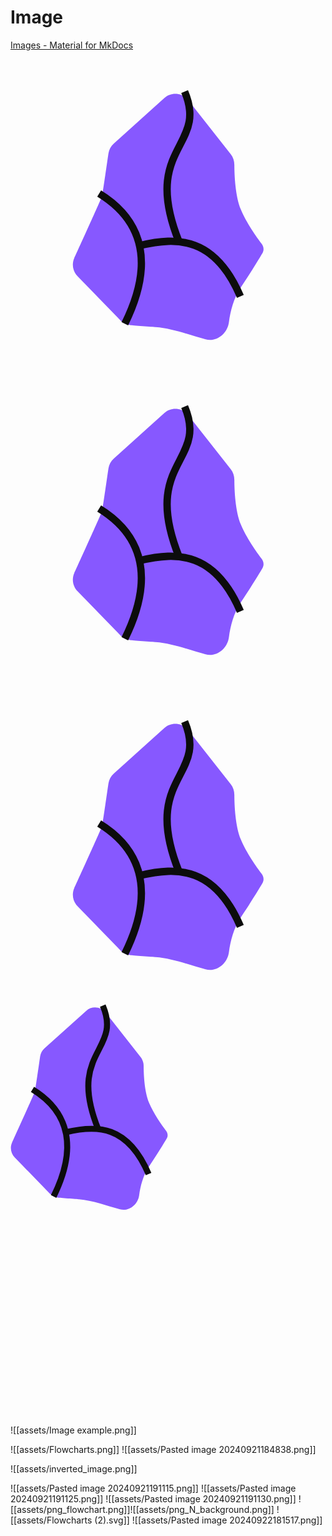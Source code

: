 # Image

[Images - Material for MkDocs](https://squidfunk.github.io/mkdocs-material/reference/images/)

<svg width="513" height="513" viewBox="0 0 513 513" fill="none" xmlns="http://www.w3.org/2000/svg">
<path d="M355.662 428.646C353.2 446.929 335.311 461.212 317.533 456.281C292.203 449.301 262.874 438.415 236.484 436.387C233.004 436.119 196.037 433.316 196.037 433.316C189.498 432.85 183.36 429.993 178.793 425.29L109.1 353.516C101.484 345.673 99.4221 333.977 103.898 324.002C103.898 324.002 146.992 229.286 148.593 224.361C150.193 219.435 156.067 176.476 159.548 153.397C160.47 147.281 163.49 141.675 168.088 137.538L250.533 63.3697C262.003 53.0514 279.807 54.5804 289.349 66.7034L358.607 154.688C362.526 159.668 364.534 165.856 364.563 172.192C364.642 188.861 366.018 223.085 375.233 245.128C384.199 266.569 400.652 289.725 409.251 301.119C412.551 305.492 413.056 311.406 410.269 316.122C404.2 326.398 392.209 346.128 375.233 371.443C363.53 388.897 358.107 410.473 355.662 428.646Z" fill="#8758FF"/>
<path d="M186.206 430.921C251.142 299.269 182.648 242.339 144.398 218.766" stroke="#0C0C0C" stroke-width="12"/>
<path d="M374.343 386.444C332.98 289.929 272.491 288.595 210.224 303.717" stroke="#0C0C0C" stroke-width="12"/>
<path d="M274.27 297.045C212.447 142.266 322.305 143.6 283.61 52.8673" stroke="#0C0C0C" stroke-width="12"/>
</svg>

<svg width="513" height="513" viewBox="0 0 513 513" fill="none" xmlns="http://www.w3.org/2000/svg">
<path d="M355.662 428.646C353.2 446.929 335.311 461.212 317.533 456.281C292.203 449.301 262.874 438.415 236.484 436.387C233.004 436.119 196.037 433.316 196.037 433.316C189.498 432.85 183.36 429.993 178.793 425.29L109.1 353.516C101.484 345.673 99.4221 333.977 103.898 324.002C103.898 324.002 146.992 229.286 148.593 224.361C150.193 219.435 156.067 176.476 159.548 153.397C160.47 147.281 163.49 141.675 168.088 137.538L250.533 63.3697C262.003 53.0514 279.807 54.5804 289.349 66.7034L358.607 154.688C362.526 159.668 364.534 165.856 364.563 172.192C364.642 188.861 366.018 223.085 375.233 245.128C384.199 266.569 400.652 289.725 409.251 301.119C412.551 305.492 413.056 311.406 410.269 316.122C404.2 326.398 392.209 346.128 375.233 371.443C363.53 388.897 358.107 410.473 355.662 428.646Z" fill="#8758FF"/>
<path d="M186.206 430.921C251.142 299.269 182.648 242.339 144.398 218.766" stroke="#0C0C0C" stroke-width="12"/>
<path d="M374.343 386.444C332.98 289.929 272.491 288.595 210.224 303.717" stroke="#0C0C0C" stroke-width="12"/>
<path d="M274.27 297.045C212.447 142.266 322.305 143.6 283.61 52.8673" stroke="#0C0C0C" stroke-width="12"/>
</svg>
<svg width="513" height="513" viewBox="0 0 513 513" fill="none" xmlns="http://www.w3.org/2000/svg">
<path d="M355.662 428.646C353.2 446.929 335.311 461.212 317.533 456.281C292.203 449.301 262.874 438.415 236.484 436.387C233.004 436.119 196.037 433.316 196.037 433.316C189.498 432.85 183.36 429.993 178.793 425.29L109.1 353.516C101.484 345.673 99.4221 333.977 103.898 324.002C103.898 324.002 146.992 229.286 148.593 224.361C150.193 219.435 156.067 176.476 159.548 153.397C160.47 147.281 163.49 141.675 168.088 137.538L250.533 63.3697C262.003 53.0514 279.807 54.5804 289.349 66.7034L358.607 154.688C362.526 159.668 364.534 165.856 364.563 172.192C364.642 188.861 366.018 223.085 375.233 245.128C384.199 266.569 400.652 289.725 409.251 301.119C412.551 305.492 413.056 311.406 410.269 316.122C404.2 326.398 392.209 346.128 375.233 371.443C363.53 388.897 358.107 410.473 355.662 428.646Z" fill="#8758FF"/>
<path d="M186.206 430.921C251.142 299.269 182.648 242.339 144.398 218.766" stroke="#0C0C0C" stroke-width="12"/>
<path d="M374.343 386.444C332.98 289.929 272.491 288.595 210.224 303.717" stroke="#0C0C0C" stroke-width="12"/>
<path d="M274.27 297.045C212.447 142.266 322.305 143.6 283.61 52.8673" stroke="#0C0C0C" stroke-width="12"/>
</svg>
<svg width="624" height="816" viewBox="0 0 624 816" fill="none" xmlns="http://www.w3.org/2000/svg">
<path d="M254.843 378.753C252.382 397.036 234.493 411.318 216.715 406.387C191.384 399.408 162.055 388.522 135.665 386.494C132.186 386.226 95.2184 383.423 95.2184 383.423C88.6793 382.957 82.5417 380.099 77.9747 375.396L8.28161 303.623C0.665189 295.78 -1.39646 284.084 3.079 274.109C3.079 274.109 46.1734 179.393 47.7739 174.467C49.3745 169.542 55.2484 126.582 58.7292 103.504C59.6518 97.388 62.671 91.7815 67.2693 87.6449L149.714 13.4764C161.184 3.15804 178.989 4.68711 188.531 16.8101L257.788 104.794C261.707 109.774 263.715 115.963 263.745 122.298C263.824 138.968 265.199 173.192 274.415 195.234C283.38 216.675 299.833 239.832 308.433 251.226C311.732 255.599 312.238 261.512 309.45 266.229C303.381 276.505 291.391 296.235 274.415 321.549C262.712 339.004 257.288 360.58 254.843 378.753Z" fill="#8758FF"/>
<path d="M85.3875 381.027C150.324 249.376 81.8293 192.445 43.5792 168.873" stroke="#0C0C0C" stroke-width="12"/>
<path d="M273.525 336.551C232.161 240.036 171.673 238.701 109.405 253.824" stroke="#0C0C0C" stroke-width="12"/>
<path d="M173.452 247.152C111.629 92.3724 221.487 93.7068 182.792 2.97398" stroke="#0C0C0C" stroke-width="12"/>
</svg>



![[assets/Image example.png]]

![[assets/Flowcharts.png]]
![[assets/Pasted image 20240921184838.png]]

![[assets/inverted_image.png]]

![[assets/Pasted image 20240921191115.png]]
![[assets/Pasted image 20240921191125.png]]
![[assets/Pasted image 20240921191130.png]]
![[assets/png_flowchart.png]]![[assets/png_N_background.png]]
![[assets/Flowcharts (2).svg]]
![[assets/Pasted image 20240922181517.png]]
